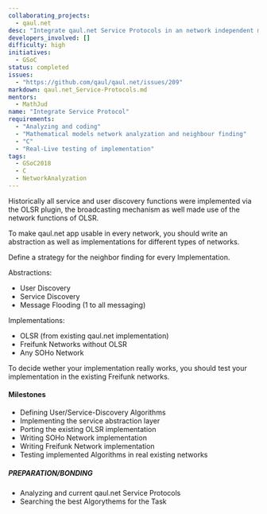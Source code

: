 ```yaml
---
collaborating_projects:
  - qaul.net
desc: "Integrate qaul.net Service Protocols in an network independent manner"
developers_involved: []
difficulty: high
initiatives:
  - GSoC
status: completed
issues:
  - "https://github.com/qaul/qaul.net/issues/209"
markdown: qaul.net_Service-Protocols.md
mentors:
  - MathJud
name: "Integrate Service Protocol"
requirements:
  - "Analyzing and coding"
  - "Mathematical models network analyzation and neighbour finding"
  - "C"
  - "Real-Live testing of implementation"
tags:
  - GSoC2018
  - C
  - NetworkAnalyzation
---
```


Historically all service and user discovery functions were implemented via the OLSR plugin, the broadcasting mechanism as well made use of the network functions of OLSR.

To make qaul.net app usable in every network, you should write an abstraction as well as implementations for different types of networks.

Define a strategy for the neighbor finding for every Implementation.

Abstractions:
* User Discovery
* Service Discovery
* Message Flooding (1 to all messaging)

Implementations:
* OLSR (from existing qaul.net implementation)
* Freifunk Networks without OLSR
* Any SOHo Network

To decide wether your implementation really works, you should test your implementation in the existing Freifunk networks.


#### Milestones

* Defining User/Service-Discovery Algorithms
* Implementing the service abstraction layer
* Porting the existing OLSR implementation
* Writing SOHo Network implementation
* Writing Freifunk Network implementation
* Testing implemented Algorithms in real existing networks

##### PREPARATION/BONDING

- Analyzing and current qaul.net Service Protocols
- Searching the best Algorythems for the Task
